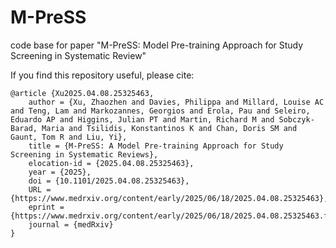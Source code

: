 # M-PreSS
code base for paper "M-PreSS: Model Pre-training Approach for Study Screening in Systematic Review"

If you find this repository useful, please cite:
```
@article {Xu2025.04.08.25325463,
	author = {Xu, Zhaozhen and Davies, Philippa and Millard, Louise AC and Teng, Lam and Markozannes, Georgios and Erola, Pau and Seleiro, Eduardo AP and Higgins, Julian PT and Martin, Richard M and Sobczyk-Barad, Maria and Tsilidis, Konstantinos K and Chan, Doris SM and Gaunt, Tom R and Liu, Yi},
	title = {M-PreSS: A Model Pre-training Approach for Study Screening in Systematic Reviews},
	elocation-id = {2025.04.08.25325463},
	year = {2025},
	doi = {10.1101/2025.04.08.25325463},
	URL = {https://www.medrxiv.org/content/early/2025/06/18/2025.04.08.25325463},
	eprint = {https://www.medrxiv.org/content/early/2025/06/18/2025.04.08.25325463.full.pdf},
	journal = {medRxiv}
}
```
